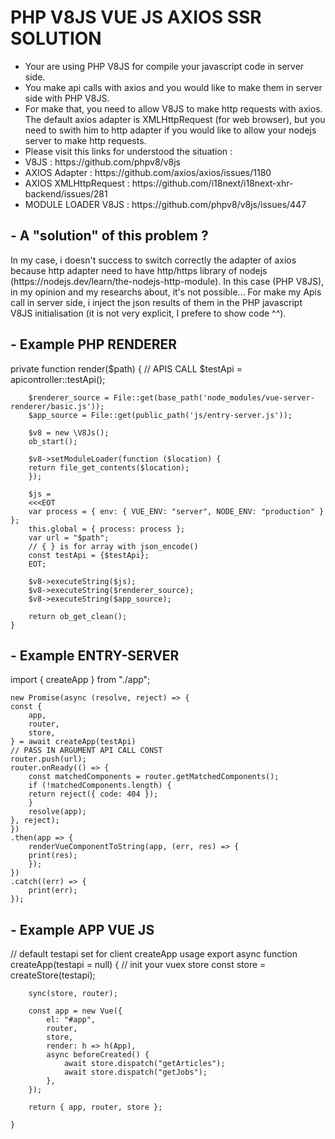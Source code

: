 <h1>PHP V8JS VUE JS AXIOS SSR SOLUTION</h1>
<ul>
    <li>Your are using PHP V8JS for compile your javascript code in server side.</li>
    <li>You make api calls with axios and you would like to make them in server side with PHP V8JS.</li>
    <li>For make that, you need to allow V8JS to make http requests with axios. The default axios adapter is XMLHttpRequest (for web browser), but you need to swith him to http adapter if you would like to allow your nodejs server to make http requests.</li>
    <li>Please visit this links for understood the situation :</li>
    <li>V8JS : https://github.com/phpv8/v8js</li>
    <li>AXIOS Adapter : https://github.com/axios/axios/issues/1180</li>
    <li>AXIOS XMLHttpRequest : https://github.com/i18next/i18next-xhr-backend/issues/281</li>
    <li>MODULE LOADER V8JS : https://github.com/phpv8/v8js/issues/447</li>
</ul>
<h2>- A "solution" of this problem ?</h2>
<p>
    In my case, i doesn't success to switch correctly the adapter of axios because http adapter need to have http/https library of nodejs (https://nodejs.dev/learn/the-nodejs-http-module). In this case (PHP V8JS), in my opinion and my researchs about, it's not possible...
    For make my Apis call in server side, i inject the json results of them in the PHP javascript V8JS initialisation (it is not very explicit, I prefere to show code ^^).
</p>
<h2>- Example PHP RENDERER</h2>
<p>
    private function render($path)
    {
        // APIS CALL
        $testApi = apicontroller::testApi();

        $renderer_source = File::get(base_path('node_modules/vue-server-renderer/basic.js'));
        $app_source = File::get(public_path('js/entry-server.js'));

        $v8 = new \V8Js();
        ob_start();

        $v8->setModuleLoader(function ($location) {
        return file_get_contents($location);
        });

        $js =
        <<<EOT
        var process = { env: { VUE_ENV: "server", NODE_ENV: "production" } }; 
        this.global = { process: process }; 
        var url = "$path";
        // { } is for array with json_encode()
        const testApi = {$testApi};
        EOT;

        $v8->executeString($js);
        $v8->executeString($renderer_source);
        $v8->executeString($app_source);

        return ob_get_clean();
    }
</p>

<h2>- Example ENTRY-SERVER</h2>
<p>
    import { createApp } from "./app";

    new Promise(async (resolve, reject) => {
    const {
        app,
        router,
        store,
    } = await createApp(testApi)
    // PASS IN ARGUMENT API CALL CONST
    router.push(url);
    router.onReady(() => {
        const matchedComponents = router.getMatchedComponents();
        if (!matchedComponents.length) {
        return reject({ code: 404 });
        }
        resolve(app);
    }, reject);
    })
    .then(app => {
        renderVueComponentToString(app, (err, res) => {
        print(res);
        });
    })
    .catch((err) => {
        print(err);
    });
</p>

<h2>- Example APP VUE JS</h2>
<p>
    // default testapi set for client createApp usage
    export async function createApp(testapi = null) {
        // init your vuex store
        const store = createStore(testapi);

        sync(store, router);

        const app = new Vue({
            el: "#app",
            router,
            store,
            render: h => h(App),
            async beforeCreated() {
                await store.dispatch("getArticles");
                await store.dispatch("getJobs");
            },
        });

        return { app, router, store };

    }
</p>